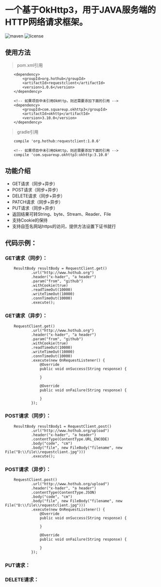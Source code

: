 # 一个基于OkHttp3，用于JAVA服务端的HTTP网络请求框架。


![maven](https://img.shields.io/maven-central/v/org.hothub/requestclient.svg)
![license](https://img.shields.io/github/license/opprime/requestclient.svg)




## 使用方法
>pom.xml引用
```
    <dependency>
        <groupId>org.hothub</groupId>
        <artifactId>requestclient</artifactId>
        <version>1.0.6</version>
    </dependency>

    <!-- 如果项目中未引用OkHttp，则还需要添加下面的引用 -->
    <dependency>
        <groupId>com.squareup.okhttp3</groupId>
        <artifactId>okhttp</artifactId>
        <version>3.10.0</version>
    </dependency>
```

>gradle引用
```
    compile 'org.hothub:requestclient:1.0.6'
    
    <!-- 如果项目中未引用OkHttp，则还需要添加下面的引用 -->
    compile 'com.squareup.okhttp3:okhttp:3.10.0'
```



## 功能介绍
* GET请求（同步+异步）
* POST请求（同步+异步）
* DELETE请求（同步+异步）
* PATCH请求（同步+异步）
* PUT请求（同步+异步）
* 返回结果可转String、byte、Stream、Reader、File
* 支持Cookie的保持
* 支持自签名网站https的访问，提供方法设置下证书就行


## 代码示例：

### GET请求（同步）：
```
    ResultBody resultBody = RequestClient.get()
            .url("http://www.hothub.org")
            .header("x-hader", "a header")
            .param("from", "github")
            .withCookie(true)
            .readTimeOut(10000)
            .writeTimeOut(10000)
            .connTimeOut(10000)
            .execute();
```



### GET请求（异步）：
```
    RequestClient.get()
            .url("http://www.hothub.org")
            .header("x-hader", "a header")
            .param("from", "github")
            .withCookie(true)
            .readTimeOut(10000)
            .writeTimeOut(10000)
            .connTimeOut(10000)
            .execute(new OnRequestListener() {
                @Override
                public void onSuccess(String response) {
                                             
                }
                     
                @Override
                public void onFailure(String response) {
                     
                }
            });
```



### POST请求（同步）：
```
    ResultBody resultBody1 = RequestClient.post()
            .url("http://www.hothub.org/upload")
            .header("x-hader", "a header")
            .contentType(ContentType.URL_ENCODE)
            .body("code", "cm")
            .body("file", new FileBody("filename", new File("D:\\file\\requestclient.jpg")))
            .execute();
```



### POST请求（异步）：
```
    RequestClient.post()
            .url("http://www.hothub.org/upload")
            .header("x-hader", "a header")
            .contentType(ContentType.JSON)
            .body("code", "cm")
            .body("file", new FileBody("filename", new File("D:\\file\\requestclient.jpg")))
            .execute(new OnRequestListener() {
                @Override
                public void onSuccess(String response) {
                                             
                }

                @Override
                public void onFailure(String response) {
                     
                }
            });
```



### PUT请求：



### DELETE请求：




